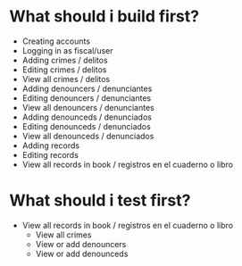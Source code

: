 # What should i build first?

- Creating accounts
- Logging in as fiscal/user
- Adding crimes / delitos
- Editing crimes / delitos
- View all crimes / delitos
- Adding denouncers / denunciantes
- Editing denouncers / denunciantes
- View all denouncers / denunciantes
- Adding denounceds / denunciados
- Editing denounceds / denunciados
- View all denounceds / denunciados
- Adding records
- Editing records
- View all records in book / registros en el cuaderno o libro

# What should i test first?

- View all records in book / registros en el cuaderno o libro
  - View all crimes
  - View or add denouncers
  - View or add denounceds
  